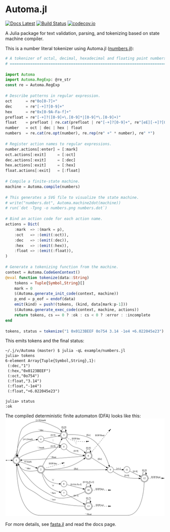 Automa.jl
=========

[![Docs Latest](https://img.shields.io/badge/docs-latest-blue.svg)](https://biojulia.github.io/Automa.jl/latest/)
[![Build Status](https://travis-ci.org/BioJulia/Automa.jl.svg?branch=master)](https://travis-ci.org/BioJulia/Automa.jl)
[![codecov.io](http://codecov.io/github/BioJulia/Automa.jl/coverage.svg?branch=master)](http://codecov.io/github/BioJulia/Automa.jl?branch=master)

A Julia package for text validation, parsing, and tokenizing based on state machine compiler.

This is a number literal tokenizer using Automa.jl ([numbers.jl](example/numbers.jl)):
```julia
# A tokenizer of octal, decimal, hexadecimal and floating point numbers
# =====================================================================

import Automa
import Automa.RegExp: @re_str
const re = Automa.RegExp

# Describe patterns in regular expression.
oct      = re"0o[0-7]+"
dec      = re"[-+]?[0-9]+"
hex      = re"0x[0-9A-Fa-f]+"
prefloat = re"[-+]?([0-9]+\.[0-9]*|[0-9]*\.[0-9]+)"
float    = prefloat | re.cat(prefloat | re"[-+]?[0-9]+", re"[eE][-+]?[0-9]+")
number   = oct | dec | hex | float
numbers  = re.cat(re.opt(number), re.rep(re" +" * number), re" *")

# Register action names to regular expressions.
number.actions[:enter] = [:mark]
oct.actions[:exit]     = [:oct]
dec.actions[:exit]     = [:dec]
hex.actions[:exit]     = [:hex]
float.actions[:exit]   = [:float]

# Compile a finite-state machine.
machine = Automa.compile(numbers)

# This generates a SVG file to visualize the state machine.
# write("numbers.dot", Automa.machine2dot(machine))
# run(`dot -Tpng -o numbers.png numbers.dot`)

# Bind an action code for each action name.
actions = Dict(
    :mark  => :(mark = p),
    :oct   => :(emit(:oct)),
    :dec   => :(emit(:dec)),
    :hex   => :(emit(:hex)),
    :float => :(emit(:float)),
)

# Generate a tokenizing function from the machine.
context = Automa.CodeGenContext()
@eval function tokenize(data::String)
    tokens = Tuple{Symbol,String}[]
    mark = 0
    $(Automa.generate_init_code(context, machine))
    p_end = p_eof = endof(data)
    emit(kind) = push!(tokens, (kind, data[mark:p-1]))
    $(Automa.generate_exec_code(context, machine, actions))
    return tokens, cs == 0 ? :ok : cs < 0 ? :error : :incomplete
end

tokens, status = tokenize("1 0x0123BEEF 0o754 3.14 -1e4 +6.022045e23")
```

This emits tokens and the final status:

    ~/.j/v/Automa (master) $ julia -qL example/numbers.jl
    julia> tokens
    6-element Array{Tuple{Symbol,String},1}:
     (:dec,"1")
     (:hex,"0x0123BEEF")
     (:oct,"0o754")
     (:float,"3.14")
     (:float,"-1e4")
     (:float,"+6.022045e23")

    julia> status
    :ok

The compiled deterministic finite automaton (DFA) looks like this:
![DFA](/docs/src/figure/numbers.png)

For more details, see [fasta.jl](/example/fasta.jl) and read the docs page.
